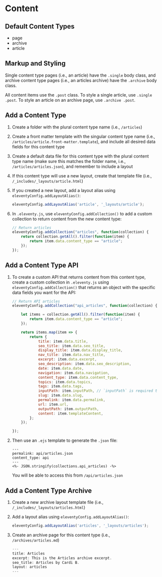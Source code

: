 # Content

## Default Content Types

- page
- archive
- article

## Markup and Styling

Single content type pages (i.e., an article) have the `.single` body class, and archive content type pages (i.e., an articles archive) have the `.archive` body class.

All content items use the `.post` class. To style a single article, use `.single .post`. To style an article on an archive page, use `.archive .post`.

## Add a Content Type

1. Create a folder with the plural content type name (i.e., `/articles`)
1. Create a front matter template with the singular content type name (i.e., `/articles/article.front-matter.template`), and include all desired data fields for this content type
1. Create a default data file for this content type with the plural content type name (make sure this matches the folder name, i.e., `/articles/articles.json`), and remember to include a layout
1. If this content type will use a new layout, create that template file (i.e., `/_includes/_layouts/article.html`)
1. If you created a new layout, add a layout alias using `eleventyConfig.addLayoutAlias()`:

	```javascript
	eleventyConfig.addLayoutAlias('article', '_layouts/article');
	```
	
1. In `.eleventy.js`, use `eleventyConfig.addCollection()` to add a custom collection to return content from the new content type:

	```javascript
	// Return articles
	eleventyConfig.addCollection("articles", function(collection) {
		return collection.getAll().filter(function(item) {
			return item.data.content_type == "article";
		});
	});
	```

## Add a Content Type API
	
1. To create a custom API that returns content from this content type, create a custom collection in `.eleventy.js` using `eleventyConfig.addCollection()` that returns an object with the specific data fields you want for the API:

	```javascript
	// Return API articles
	eleventyConfig.addCollection("api_articles", function(collection) {

		let items = collection.getAll().filter(function(item) {
			return item.data.content_type == "article";
		});

		return items.map(item => {
			return {
				title: item.data.title,
				seo_title: item.data.seo_title,
				display_title: item.data.display_title,
				nav_title: item.data.nav_title,
				excerpt: item.data.excerpt,
				seo_description: item.data.seo_description,
				date: item.data.date,
				navigation: item.data.navigation,
				content_type: item.data.content_type,
				topics: item.data.topics,
				tags: item.data.tags,
				inputPath: item.inputPath, // `inputPath` is required to use `templateContent`
				slug: item.data.slug,
				permalink: item.data.permalink,
				url: item.url,
				outputPath: item.outputPath,
				content: item.templateContent,
			};
		});

	});
	```
	
1. Then use an `.ejs` template to generate the `.json` file:

	```ejs
	---
	permalink: api/articles.json
	content_type: api
	---
	<%- JSON.stringify(collections.api_articles) -%>
	```
	
	You will be able to access this from `/api/articles.json`
	
## Add a Content Type Archive

1. Create a new archive layout template file (i.e., `/_includes/_layouts/articles.html`)
1. Add a layout alias using `eleventyConfig.addLayoutAlias()`:

	```javascript
	eleventyConfig.addLayoutAlias('articles', '_layouts/articles');
	```
	
1. Create an archive page for this content type (i.e., `/archives/articles.md`)

	```javascript
	---
	title: Articles
	excerpt: This is the Articles archive excerpt.
	seo_title: Articles by Cardi B.
	layout: articles
	---
	```
